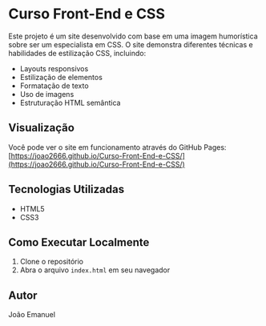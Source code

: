# Curso Front-End e CSS

Este projeto é um site desenvolvido com base em uma imagem humorística sobre ser um especialista em CSS. O site demonstra diferentes técnicas e habilidades de estilização CSS, incluindo:

- Layouts responsivos
- Estilização de elementos
- Formatação de texto
- Uso de imagens
- Estruturação HTML semântica

## Visualização

Você pode ver o site em funcionamento através do GitHub Pages:
[https://joao2666.github.io/Curso-Front-End-e-CSS/](https://joao2666.github.io/Curso-Front-End-e-CSS/)

## Tecnologias Utilizadas

- HTML5
- CSS3

## Como Executar Localmente

1. Clone o repositório
2. Abra o arquivo `index.html` em seu navegador

## Autor

João Emanuel
